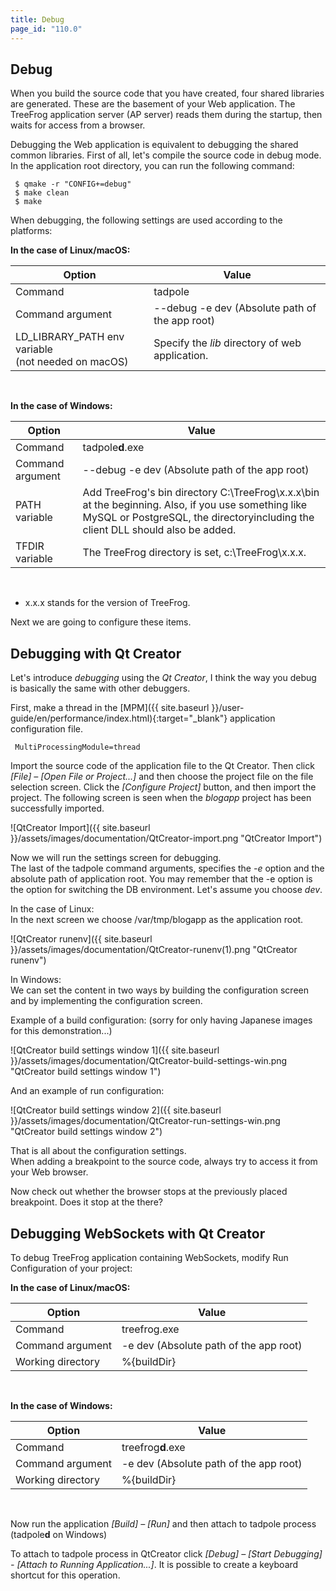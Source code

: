 ```yaml
---
title: Debug
page_id: "110.0"
---
```


## Debug

When you build the source code that you have created, four shared libraries are generated. These are the basement of your Web application. The TreeFrog application server (AP server) reads them during the startup, then waits for access from a browser.

Debugging the Web application is equivalent to debugging the shared common libraries. First of all, let's compile the source code in debug mode. <br>
In the application root directory, you can run the following command:

```
 $ qmake -r "CONFIG+=debug"
 $ make clean
 $ make
```

When debugging, the following settings are used according to the platforms:

<div class="center aligned" markdown="1">

**In the case of Linux/macOS:**

</div>

<div class="table-div" markdown="1">

| Option                                                | Value                                          |
|-------------------------------------------------------|------------------------------------------------|
| Command                                               | tadpole                                        |
| Command argument                                      | \--debug -e dev (Absolute path of the app root) |
| LD_LIBRARY_PATH env variable<br>(not needed on macOS) | Specify the *lib* directory of web application.  |

</div><br>

<div class="center aligned" markdown="1">

**In the case of Windows:**

</div>
<div class="table-div" markdown="1">

| Option           | Value                                                                                                                                                                                |
|------------------|--------------------------------------------------------------------------------------------------------------------------------------------------------------------------------------|
| Command          | tadpole**d**.exe                                                                                                                                                                         |
| Command argument | \--debug -e dev (Absolute path of the app root)                                                                                                                                       |
| PATH variable    | Add TreeFrog's bin directory C:\TreeFrog\x.x.x\bin at the beginning. Also, if you use something like MySQL or PostgreSQL, the directoryincluding the client DLL should also be added. |
| TFDIR variable   | The TreeFrog directory is set, c:\TreeFrog\x.x.x.                                                                                                                                    |

</div><br>

- x.x.x stands for the version of TreeFrog.

Next we are going to configure these items.

## Debugging with Qt Creator

Let's introduce *debugging* using the *Qt Creator*, I think the way you debug is basically the same with other debuggers.

First, make a thread in the [MPM]({{ site.baseurl }}/user-guide/en/performance/index.html){:target="_blank"} application configuration file.

```
 MultiProcessingModule=thread
```

Import the source code of the application file to the Qt Creator. Then click *[File] – [Open File or Project...]* and then choose the project file on the file selection screen. Click the *[Configure Project]* button, and then import the project. The following screen is seen when the *blogapp* project has been successfully imported.

<div class="img-center" markdown="1">

![QtCreator Import]({{ site.baseurl }}/assets/images/documentation/QtCreator-import.png "QtCreator Import")

</div>

Now we will run the settings screen for debugging.<br>
The last of the tadpole command arguments, specifies the *-e* option and the absolute path of application root. You may remember that the -e option is the option for switching the DB environment. Let's assume you choose *dev*.

In the case of Linux:<br>
In the next screen we choose /var/tmp/blogapp as the application root.

<div class="img-center" markdown="1">

![QtCreator runenv]({{ site.baseurl }}/assets/images/documentation/QtCreator-runenv(1).png "QtCreator runenv")

</div>

In Windows:<br>
We can set the content in two ways by building the configuration screen and by implementing the configuration screen.

Example of a build configuration: (sorry for only having Japanese images for this demonstration...)

<div class="img-center" markdown="1">

![QtCreator build settings window 1]({{ site.baseurl }}/assets/images/documentation/QtCreator-build-settings-win.png "QtCreator build settings window 1")

</div>

And an example of run configuration:

<div class="img-center" markdown="1">

![QtCreator build settings window 2]({{ site.baseurl }}/assets/images/documentation/QtCreator-run-settings-win.png "QtCreator build settings window 2")

</div>

That is all about the configuration settings.<br>
When adding a breakpoint to the source code, always try to access it from your Web browser.

Now check out whether the browser stops at the previously placed breakpoint. Does it stop at the there?

## Debugging WebSockets with Qt Creator

To debug TreeFrog application containing WebSockets, modify Run Configuration of your project:

<div class="center aligned" markdown="1">

**In the case of Linux/macOS:**

</div>
<div class="table-div" markdown="1">

| Option             | Value                                       |
|--------------------|---------------------------------------------|
| Command            | treefrog.exe                                |
| Command argument   | -e dev (Absolute path of the app root)      |
| Working directory  | %{buildDir}                                 |

</div><br>

<div class="center aligned" markdown="1">

**In the case of Windows:**

</div>
<div class="table-div" markdown="1">

| Option             | Value                                       |
|--------------------|---------------------------------------------|
| Command            | treefrog**d**.exe                           |
| Command argument   | -e dev (Absolute path of the app root)      |
| Working directory  | %{buildDir}                                 |

</div><br>

Now run the application *[Build] – [Run]* and then attach to tadpole process (tadpole**d** on Windows)

To attach to tadpole process in QtCreator click *[Debug] – [Start Debugging] - [Attach to Running Application...]*. It is possible to create a keyboard shortcut for this operation.
